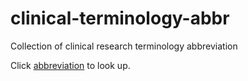 # clinical-terminology-abbr

Collection of clinical research terminology abbreviation

Click [abbreviation](abbr.md) to look up.
